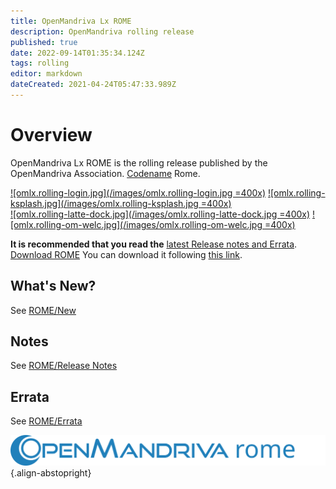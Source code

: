 ```yaml
---
title: OpenMandriva Lx ROME
description: OpenMandriva rolling release
published: true
date: 2022-09-14T01:35:34.124Z
tags: rolling
editor: markdown
dateCreated: 2021-04-24T05:47:33.989Z
---
```


# Overview

OpenMandriva Lx ROME is the rolling release published by the OpenMandriva Association. [Codename](/policies/codename) Rome.


[![omlx.rolling-login.jpg](/images/omlx.rolling-login.jpg =400x)](/images/omlx.rolling-login.jpg) [![omlx.rolling-ksplash.jpg](/images/omlx.rolling-ksplash.jpg =400x)](/images/omlx.rolling-ksplash.jpg)   
[![omlx.rolling-latte-dock.jpg](/images/omlx.rolling-latte-dock.jpg =400x)](/images/omlx.rolling-latte-dock.jpg) [![omlx.rolling-om-welc.jpg](/images/omlx.rolling-om-welc.jpg =400x)](/images/omlx.rolling-om-welc.jpg) 


**It is recommended that you read the** [latest Release notes and Errata](https://wiki.openmandriva.org/distribution/releases/current).
[Download ROME](/distribution/releases/omlx43/download)
You can download it following [this link](https://sourceforge.net/projects/openmandriva/files/release/5.0/ROME-Silver-Candidate/).
## What's New?
See [ROME/New](/distribution/releases/omlxrolling/new)

## Notes
See [ROME/Release Notes](/distribution/releases/omlxrolling/notes)

## Errata
See [ROME/Errata](/distribution/releases/omlxrolling/errata)

![header-tr-omrome.svg](/assets/header-tr-omrome.svg){.align-abstopright}


